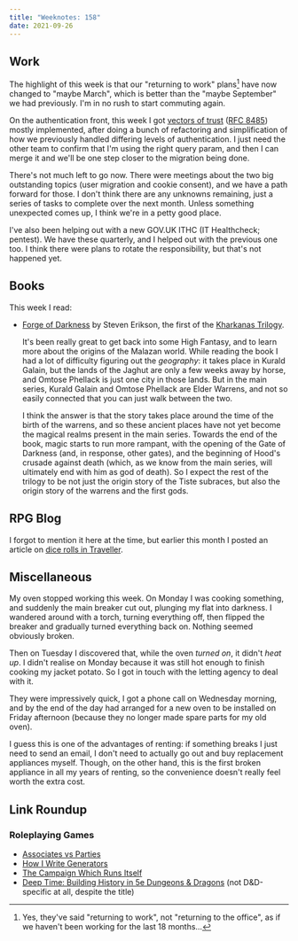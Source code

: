 ```yaml
---
title: "Weeknotes: 158"
date: 2021-09-26
---
```


## Work

The highlight of this week is that our "returning to work" plans[^rtw]
have now changed to "maybe March", which is better than the "maybe
September" we had previously.  I'm in no rush to start commuting
again.

[^rtw]: Yes, they've said "returning to work", not "returning to the
  office", as if we haven't been working for the last 18 months...

On the authentication front, this week I got [vectors of trust][]
([RFC 8485][]) mostly implemented, after doing a bunch of refactoring
and simplification of how we previously handled differing levels of
authentication.  I just need the other team to confirm that I'm using
the right query param, and then I can merge it and we'll be one step
closer to the migration being done.

There's not much left to go now.  There were meetings about the two
big outstanding topics (user migration and cookie consent), and we
have a path forward for those.  I don't think there are any unknowns
remaining, just a series of tasks to complete over the next month.
Unless something unexpected comes up, I think we're in a petty good
place.

I've also been helping out with a new GOV.UK ITHC (IT Healthcheck;
pentest).  We have these quarterly, and I helped out with the previous
one too.  I think there were plans to rotate the responsibility, but
that's not happened yet.

[vectors of trust]: https://github.com/alphagov/account-api/pull/215
[RFC 8485]: https://datatracker.ietf.org/doc/html/rfc8485


## Books

This week I read:

- [Forge of Darkness][] by Steven Erikson, the first of the [Kharkanas Trilogy][].

  It's been really great to get back into some High Fantasy, and to
  learn more about the origins of the Malazan world.  While reading
  the book I had a lot of difficulty figuring out the *geography*: it
  takes place in Kurald Galain, but the lands of the Jaghut are only a
  few weeks away by horse, and Omtose Phellack is just one city in
  those lands.  But in the main series, Kurald Galain and Omtose
  Phellack are Elder Warrens, and not so easily connected that you can
  just walk between the two.

  I think the answer is that the story takes place around the time of
  the birth of the warrens, and so these ancient places have not yet
  become the magical realms present in the main series.  Towards the
  end of the book, magic starts to run more rampant, with the opening
  of the Gate of Darkness (and, in response, other gates), and the
  beginning of Hood's crusade against death (which, as we know from
  the main series, will ultimately end with him as god of death).  So
  I expect the rest of the trilogy to be not just the origin story of
  the Tiste subraces, but also the origin story of the warrens and the
  first gods.

[Forge of Darkness]: https://malazan.fandom.com/wiki/Forge_of_Darkness
[Kharkanas Trilogy]: https://en.wikipedia.org/wiki/The_Kharkanas_Trilogy


## RPG Blog

I forgot to mention it here at the time, but earlier this month I posted an
article on [dice rolls in Traveller][].

[dice rolls in Traveller]: https://www.lookwhattheshoggothdraggedin.com/post/dice-rolls-in-traveller.html


## Miscellaneous

My oven stopped working this week.  On Monday I was cooking something,
and suddenly the main breaker cut out, plunging my flat into darkness.
I wandered around with a torch, turning everything off, then flipped
the breaker and gradually turned everything back on.  Nothing seemed
obviously broken.

Then on Tuesday I discovered that, while the oven *turned on*, it
didn't *heat up*.  I didn't realise on Monday because it was still hot
enough to finish cooking my jacket potato.  So I got in touch with the
letting agency to deal with it.

They were impressively quick, I got a phone call on Wednesday morning,
and by the end of the day had arranged for a new oven to be installed
on Friday afternoon (because they no longer made spare parts for my
old oven).

I guess this is one of the advantages of renting: if something breaks
I just need to send an email, I don't need to actually go out and buy
replacement appliances myself.  Though, on the other hand, this is the
first broken appliance in all my years of renting, so the convenience
doesn't really feel worth the extra cost.


## Link Roundup

### Roleplaying Games

- [Associates vs Parties](https://knightattheopera.blogspot.com/2021/09/associates-vs-parties.html)
- [How I Write Generators](http://lizardmandiaries.blogspot.com/2021/09/how-i-write-generators.html)
- [The Campaign Which Runs Itself](http://monstersandmanuals.blogspot.com/2021/09/the-campaign-which-runs-itself.html)
- [Deep Time: Building History in 5e Dungeons & Dragons](https://www.youtube.com/watch?v=21EPwffOx0I) (not D&D-specific at all, despite the title)
